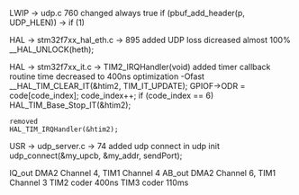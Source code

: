 LWIP -> udp.c 760
    changed
        always true
    if (pbuf_add_header(p, UDP_HLEN)) -> if (1)

HAL -> stm32f7xx_hal_eth.c -> 895
    added
        UDP loss dicreased almost 100%
    __HAL_UNLOCK(heth);

HAL -> stm32f7xx_it.c -> TIM2_IRQHandler(void)
    added
        timer callback routine time decreased to 400ns
        optimization -Ofast
    __HAL_TIM_CLEAR_IT(&htim2, TIM_IT_UPDATE);
	GPIOF->ODR = code[code_index];
	code_index++;
	if (code_index == 6) HAL_TIM_Base_Stop_IT(&htim2);

    removed
    HAL_TIM_IRQHandler(&htim2);

USR -> udp_server.c -> 74
    added
        udp connect in udp init
    udp_connect(&my_upcb, &my_addr, sendPort);

IQ_out DMA2 Channel 4, TIM1 Channel 4
AB_out DMA2 Channel 6, TIM1 Channel 3
TIM2 coder 400ns
TIM3 coder 110ms

